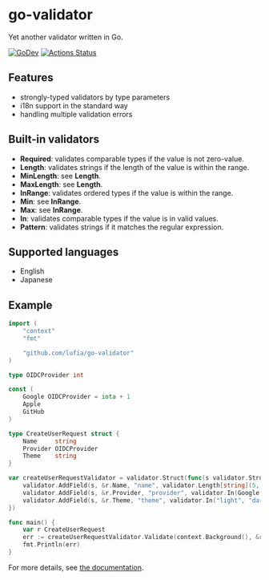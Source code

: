 # go-validator
Yet another validator written in Go.

[![GoDev][godev-image]][godev-url]
[![Actions Status][actions-image]][actions-url]

## Features

* strongly-typed validators by type parameters
* i18n support in the standard way
* handling multiple validation errors

## Built-in validators

* **Required**: validates comparable types if the value is not zero-value.
* **Length**: validates strings if the length of the value is within the range.
* **MinLength**: see **Length**.
* **MaxLength**: see **Length**.
* **InRange**: validates ordered types if the value is within the range.
* **Min**: see **InRange**.
* **Max**: see **InRange**.
* **In**: validates comparable types if the value is in valid values.
* **Pattern**: validates strings if it matches the regular expression.

## Supported languages

* English
* Japanese

## Example

```go
import (
	"context"
	"fmt"

	"github.com/lufia/go-validator"
)

type OIDCProvider int

const (
	Google OIDCProvider = iota + 1
	Apple
	GitHub
)

type CreateUserRequest struct {
	Name     string
	Provider OIDCProvider
	Theme    string
}

var createUserRequestValidator = validator.Struct(func(s validator.StructRule, r *CreateUserRequest) {
	validator.AddField(s, &r.Name, "name", validator.Length[string](5, 20))
	validator.AddField(s, &r.Provider, "provider", validator.In(Google, Apple, GitHub))
	validator.AddField(s, &r.Theme, "theme", validator.In("light", "dark"))
})

func main() {
	var r CreateUserRequest
	err := createUserRequestValidator.Validate(context.Background(), &r)
	fmt.Println(err)
}
```

For more details, see [the documentation][godev-url].

[godev-image]: https://pkg.go.dev/badge/github.com/lufia/go-validator
[godev-url]: https://pkg.go.dev/github.com/lufia/go-validator
[actions-image]: https://github.com/lufia/go-validator/workflows/Test/badge.svg?branch=main
[actions-url]: https://github.com/lufia/go-validator/actions?workflow=Test
